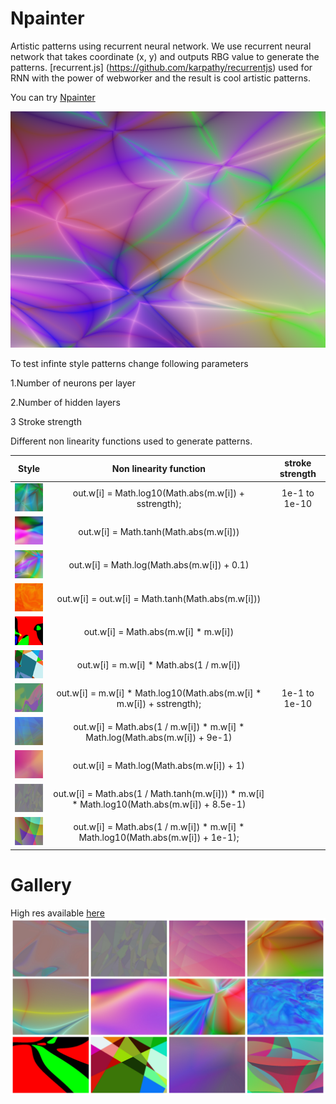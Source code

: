 # Npainter 

Artistic patterns using recurrent neural network.
We use recurrent neural network that takes coordinate (x, y) and outputs RBG value to generate the patterns.
[recurrent.js] (https://github.com/karpathy/recurrentjs) used for RNN with the power of webworker and the result is cool artistic patterns.

You can try [Npainter](https://rupeshs.github.io/npainter/)

<img class="screenshots" src="img/logxex.png" >

To test infinte style patterns change following parameters

1.Number of neurons per layer

2.Number of hidden layers

3 Stroke strength

Different non linearity functions used to generate patterns.

| Style         |Non linearity function | stroke strength
| ------------- |:-------------:|:-------------:|
|<img src="img/logfnex.png" >     | out.w[i] = Math.log10(Math.abs(m.w[i]) + sstrength); | 1e-1 to 1e-10|
|<img src="img/tanh.png" >        | out.w[i] = Math.tanh(Math.abs(m.w[i])) | |
|<img src="img/logxp1.png" >      | out.w[i] = Math.log(Math.abs(m.w[i]) + 0.1) |  |
|<img src="img/tanhabs.png" >     | out.w[i] = out.w[i] = Math.tanh(Math.abs(m.w[i])) |  |
|<img src="img/squar.png" >       |out.w[i] = Math.abs(m.w[i] * m.w[i])|  |
|<img src="img/inv.png" >       |  out.w[i] = m.w[i] * Math.abs(1 / m.w[i])|  |
|<img src="img/xlogxsq.png" >       |  out.w[i] = m.w[i] * Math.log10(Math.abs(m.w[i] * m.w[i]) + sstrength);| 1e-1 to 1e-10 |
|<img src="img/invxlogx.png" >       |   out.w[i] = Math.abs(1 / m.w[i]) * m.w[i] * Math.log(Math.abs(m.w[i]) + 9e-1)|  |
|<img src="img/logx1.png" >       |   out.w[i] = Math.log(Math.abs(m.w[i]) + 1)|  |
|<img src="img/tanhlog.png" >       |   out.w[i] = Math.abs(1 / Math.tanh(m.w[i])) * m.w[i] * Math.log10(Math.abs(m.w[i]) + 8.5e-1)|  |
|<img src="img/invlogxp1.png" >       |    out.w[i] = Math.abs(1 / m.w[i]) * m.w[i] * Math.log10(Math.abs(m.w[i]) + 1e-1);|  |

# Gallery
High res available [here]( https://rupeshs.github.io/npainter/gallery.html)
<img class="screenshots" src="img/paintings.jpg" >


